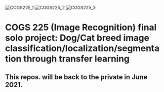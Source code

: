 ![COGS225_1](https://user-images.githubusercontent.com/58493928/116180020-196ccf80-a6cd-11eb-84df-b052cc4765d0.png)
![COGS225_2](https://user-images.githubusercontent.com/58493928/116180042-238ece00-a6cd-11eb-8ccc-a40281dfbf25.png)
![COGS225_3](https://user-images.githubusercontent.com/58493928/116180057-2be70900-a6cd-11eb-84b8-2dcd86bd1a66.png)

# COGS 225 (Image Recognition) final solo project: Dog/Cat breed image classification/localization/segmentation through transfer learning
## This repos. will be back to the private in June 2021. 
